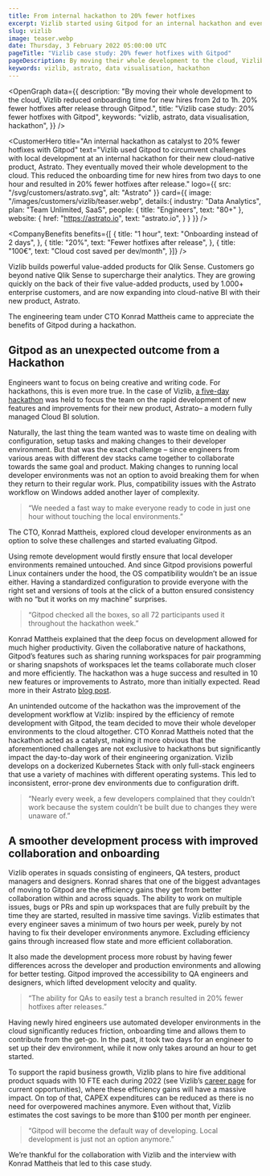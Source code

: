 ```yaml
---
title: From internal hackathon to 20% fewer hotfixes
excerpt: Vizlib started using Gitpod for an internal hackathon and eventually moved their whole development to the cloud. This reduced the onboarding time for new hires from two days to one hour and resulted in 20% fewer hotfixes after release.
slug: vizlib
image: teaser.webp
date: Thursday, 3 February 2022 05:00:00 UTC
pageTitle: "Vizlib case study: 20% fewer hotfixes with Gitpod"
pageDescription: By moving their whole development to the cloud, Vizlib reduced onboarding time for new hires from 2d to 1h. 20% fewer hotfixes after release through Gitpod.
keywords: vizlib, astrato, data visualisation, hackathon
---
```


<script lang="ts" context="module">
  export const prerender = true;
</script>

<script lang="ts">
	import CustomerHero from "$lib/components/customers/customer-hero.svelte";
	import CompanyBenefits from "$lib/components/customers/company-benefits.svelte";
	import Section from "$lib/components/section.svelte";
	import Story from "$lib/components/customers/story.svelte";
	import Quote from "$lib/components/quote.svelte";
  	import OpenGraph from "$lib/components/open-graph.svelte";
</script>

<OpenGraph
data={{
    description:
      "By moving their whole development to the cloud, Vizlib reduced onboarding time for new hires from 2d to 1h. 20% fewer hotfixes after release through Gitpod.",
    title: "Vizlib case study: 20% fewer hotfixes with Gitpod",
    keywords: "vizlib, astrato, data visualisation, hackathon",
  }}
/>

<CustomerHero
title="An internal hackathon as catalyst to 20% fewer hotfixes with Gitpod"
text="Vizlib used Gitpod to circumvent challenges with local development at an internal hackathon for their new cloud-native product, Astrato. They eventually moved their whole development to the cloud. This reduced the onboarding time for new hires from two days to one hour and resulted in 20% fewer hotfixes after release."
logo={{
		src: "/svg/customers/astrato.svg",
		alt: "Astrato"
	}}
card={{
		image: "/images/customers/vizlib/teaser.webp",
		details:{
			industry: "Data Analytics",
			plan: "Team Unlimited, SaaS",
			people: {
				title: "Engineers",
				text: "80+"
			},
			website: {
				href: "https://astrato.io",
				text: "astrato.io",
			}
		}
	}}
/>

<CompanyBenefits
benefits={[
{
title: "1 hour",
text: "Onboarding instead of 2 days",
},
{
title: "20%",
text: "Fewer hotfixes after release",
},
{
title: "100€",
text: "Cloud cost saved per dev/month",
}]}
/>

<Section>
	<Quote
		quote="Gitpod will become the default way of developing. Local development is just not an option anymore."
		author={{
			name: "Konrad Mattheis",
			jobTitle: "CTO at Vizlib",
		}}
	/>
</Section>

<Story bannerImg="/images/customers/vizlib/banner.webp" text="An internal hackathon as catalyst to move developer environments into the cloud">

Vizlib builds powerful value-added products for Qlik Sense. Customers go beyond native Qlik Sense to supercharge their analytics. They are growing quickly on the back of their five value-added products, used by 1.000+ enterprise customers, and are now expanding into cloud-native BI with their new product, Astrato.

The engineering team under CTO Konrad Mattheis came to appreciate the benefits of Gitpod during a hackathon.

## Gitpod as an unexpected outcome from a Hackathon

Engineers want to focus on being creative and writing code. For hackathons, this is even more true. In the case of Vizlib, [a five-day hackathon](https://astrato.io/blog/astrato-hackathon-innovating-and-improving-our-features-for-you/) was held to focus the team on the rapid development of new features and improvements for their new product, Astrato– a modern fully managed Cloud BI solution.

Naturally, the last thing the team wanted was to waste time on dealing with configuration, setup tasks and making changes to their developer environment. But that was the exact challenge – since engineers from various areas with different dev stacks came together to collaborate towards the same goal and product. Making changes to running local developer environments was not an option to avoid breaking them for when they return to their regular work. Plus, compatibility issues with the Astrato workflow on Windows added another layer of complexity.

> “We needed a fast way to make everyone ready to code in just one hour without touching the local environments.”

The CTO, Konrad Mattheis, explored cloud developer environments as an option to solve these challenges and started evaluating Gitpod.

Using remote development would firstly ensure that local developer environments remained untouched. And since Gitpod provisions powerful Linux containers under the hood, the OS compatibility wouldn’t be an issue either. Having a standardized configuration to provide everyone with the right set and versions of tools at the click of a button ensured consistency with no “but it works on my machine” surprises.

> “Gitpod checked all the boxes, so all 72 participants used it throughout the hackathon week.”

Konrad Mattheis explained that the deep focus on development allowed for much higher productivity. Given the collaborative nature of hackathons, Gitpod’s features such as sharing running workspaces for pair programming or sharing snapshots of workspaces let the teams collaborate much closer and more efficiently. The hackathon was a huge success and resulted in 10 new features or improvements to Astrato, more than initially expected. Read more in their Astrato [blog post](https://astrato.io/blog/astrato-hackathon-innovating-and-improving-our-features-for-you/).

An unintended outcome of the hackathon was the improvement of the development workflow at Vizlib: inspired by the efficiency of remote development with Gitpod, the team decided to move their whole developer environments to the cloud altogether. CTO Konrad Mattheis noted that the hackathon acted as a catalyst, making it more obvious that the aforementioned challenges are not exclusive to hackathons but significantly impact the day-to-day work of their engineering organization. Vizlib develops on a dockerized Kubernetes Stack with only full-stack engineers that use a variety of machines with different operating systems. This led to inconsistent, error-prone dev environments due to configuration drift.

> “Nearly every week, a few developers complained that they couldn’t work because the system couldn’t be built due to changes they were unaware of.”

## A smoother development process with improved collaboration and onboarding

Vizlib operates in squads consisting of engineers, QA testers, product managers and designers. Konrad shares that one of the biggest advantages of moving to Gitpod are the efficiency gains they get from better collaboration within and across squads. The ability to work on multiple issues, bugs or PRs and spin up workspaces that are fully prebuilt by the time they are started, resulted in massive time savings. Vizlib estimates that every engineer saves a minimum of two hours per week, purely by not having to fix their developer environments anymore. Excluding efficiency gains through increased flow state and more efficient collaboration.

It also made the development process more robust by having fewer differences across the developer and production environments and allowing for better testing. Gitpod improved the accessibility to QA engineers and designers, which lifted development velocity and quality.

> “The ability for QAs to easily test a branch resulted in 20% fewer hotfixes after releases.”

Having newly hired engineers use automated developer environments in the cloud significantly reduces friction, onboarding time and allows them to contribute from the get-go. In the past, it took two days for an engineer to set up their dev environment, while it now only takes around an hour to get started.

To support the rapid business growth, Vizlib plans to hire five additional product squads with 10 FTE each during 2022 (see Vizlib’s [career page](https://careers.vizlib.com/) for current opportunities), where these efficiency gains will have a massive impact. On top of that, CAPEX expenditures can be reduced as there is no need for overpowered machines anymore. Even without that, Vizlib estimates the cost savings to be more than $100 per month per engineer.

> “Gitpod will become the default way of developing. Local development is just not an option anymore.”

We’re thankful for the collaboration with Vizlib and the interview with Konrad Mattheis that led to this case study.

</Story>
